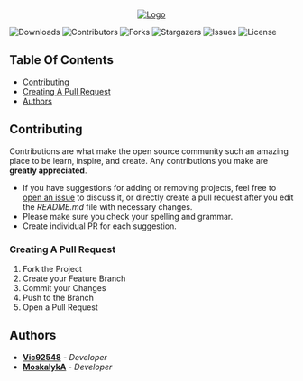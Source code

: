 <br/>
<p align="center">
  <a href="https://github.com/BuckshotPlusPlus/Official-Website">
    <img src="https://i.imgur.com/3880deE.png" alt="Logo">
  </a>
</p>

![Downloads](https://img.shields.io/github/downloads/BuckshotPlusPlus/Official-Website/total) ![Contributors](https://img.shields.io/github/contributors/BuckshotPlusPlus/Official-Website?color=dark-green) ![Forks](https://img.shields.io/github/forks/BuckshotPlusPlus/Official-Website?style=social) ![Stargazers](https://img.shields.io/github/stars/BuckshotPlusPlus/Official-Website?style=social) ![Issues](https://img.shields.io/github/issues/BuckshotPlusPlus/Official-Website) ![License](https://img.shields.io/github/license/BuckshotPlusPlus/Official-Website)

## Table Of Contents

- [Contributing](#contributing)
- [Creating A Pull Request](#creating-a-pull-request)
- [Authors](#authors)

## Contributing

Contributions are what make the open source community such an amazing place to be learn, inspire, and create. Any contributions you make are **greatly appreciated**.

- If you have suggestions for adding or removing projects, feel free to [open an issue](https://github.com/BuckshotPlusPlus/Official-Website/issues/new) to discuss it, or directly create a pull request after you edit the _README.md_ file with necessary changes.
- Please make sure you check your spelling and grammar.
- Create individual PR for each suggestion.

### Creating A Pull Request

1. Fork the Project
2. Create your Feature Branch
3. Commit your Changes
4. Push to the Branch
5. Open a Pull Request

## Authors

- **[Vic92548](https://github.com/Vic92548)** - _Developer_
- **[MoskalykA](https://github.com/MoskalykA)** - _Developer_
